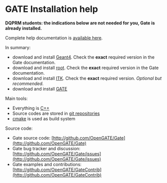 # GATE Installation help

**DQPRM students: the indications below are not needed for you, Gate is already installed.**

Complete help documentation is [available here](http://www.opengatecollaboration.org/InstallingGate).

In summary:

* download and install [Geant4](http://geant4.web.cern.ch). Check the **exact** required version in the Gate documentation.
* download and install [root](http://root.cern.ch). Check the **exact** required version in the Gate documentation.
* download and install [ITK](http://www.itk.org). Check the **exact** required version.  _Optional but recommended._ 
* download and install [GATE](http://github.com/OpenGATE/Gate)

Main tools:

* Everything is [C++](https://en.wikipedia.org/wiki/C%2B%2B)
* Source codes are stored in [git repositories](https://en.wikipedia.org/wiki/Git)
* [cmake](https://en.wikipedia.org/wiki/CMake) is used as build system

Source code:

* Gate source code: [http://github.com/OpenGATE/Gate](http://github.com/OpenGATE/Gate)
* Gate bug tracker and discussion: [http://github.com/OpenGATE/Gate/issues](http://github.com/OpenGATE/Gate/issues)
* Gate examples and contributions: [http://github.com/OpenGATE/GateContrib](http://github.com/OpenGATE/GateContrib)

